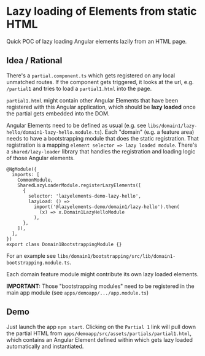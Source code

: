 # Lazy loading of Elements from static HTML

Quick POC of lazy loading Angular elements lazily from an HTML page.

## Idea / Rational

There's a `partial.component.ts` which gets registered on any local unmatched routes. If the component gets triggered, it looks at the url, e.g. `/partial1` and tries to load a `partial1.html` into the page.

`partial1.html` might contain other Angular Elements that have been registered with this Angular application, which should be **lazy loaded** once the partial gets embedded into the DOM.

Angular Elements need to be defined as usual (e.g. see `libs/domain1/lazy-hello/domain1-lazy-hello.module.ts`). Each "domain" (e.g. a feature area) needs to have a bootstrapping module that does the static registration. That registration is a mapping `element selector => lazy loaded module`. There's a `shared/lazy-loader` library that handles the registration and loading logic of those Angular elements.

```
@NgModule({
  imports: [
    CommonModule,
    SharedLazyLoaderModule.registerLazyElements([
      {
        selector: 'lazyelements-demo-lazy-hello',
        lazyLoad: () =>
          import('@lazyelements-demo/domain1/lazy-hello').then(
            (x) => x.Domain1LazyHelloModule
          ),
      },
    ]),
  ],
})
export class Domain1BootstrappingModule {}
```

For an example see `libs/domain1/bootstrapping/src/lib/domain1-bootstrapping.module.ts`.

Each domain feature module might contribute its own lazy loaded elements.

**IMPORTANT:** Those "bootstrapping modules" need to be registered in the main app module (see `apps/demoapp/.../app.module.ts`)

## Demo

Just launch the app `npm start`. Clicking on the `Partial 1` link will pull down the partial HTML from `apps/demoapp/src/assets/partials/partial1.html`, which contains an Angular Element defined within which gets lazy loaded automatically and instantiated.
